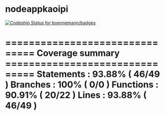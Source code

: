 # nodeappkaoipi 

[![Codeship Status for boennemann/badges](https://www.codeship.io/projects/30e79d80-ffd6-0132-2c7a-62f74f018091/status?branch=master)](https://www.codeship.io/projects/88232)


=============================== Coverage summary ===============================
  Statements   : 93.88% ( 46/49 )
  Branches     : 100% ( 0/0 )
  Functions    : 90.91% ( 20/22 )
  Lines        : 93.88% ( 46/49 )
================================================================================
